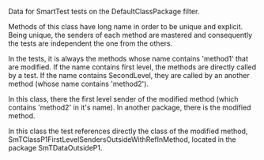 Data for SmartTest tests on the DefaultClassPackage filter.

Methods of this class have long name in order to be unique and explicit.
Being unique, the senders of each method are mastered and consequently the tests are independent the one from the others.

In the tests, it is always the methods whose name contains 'method1' that are modified. If the name contains first level, the methods are directly called by a test. If the name contains SecondLevel, they are called by an another method (whose name contains 'method2').

In this class, there the first level sender of the modified method (which contains 'method2' in it's name). In another package, there is the modified method.

In this class the test references directly the class of the modified method, SmTClassP1FirstLevelSendersOutsideWithRefInMethod, located in the package SmTDataOutsideP1.